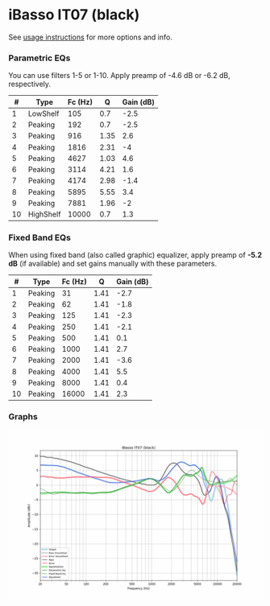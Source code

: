 # iBasso IT07 (black)
See [usage instructions](https://github.com/jaakkopasanen/AutoEq#usage) for more options and info.

### Parametric EQs
You can use filters 1-5 or 1-10. Apply preamp of -4.6 dB or -6.2 dB, respectively.

|   # | Type      |   Fc (Hz) |    Q |   Gain (dB) |
|-----|-----------|-----------|------|-------------|
|   1 | LowShelf  |       105 | 0.7  |        -2.5 |
|   2 | Peaking   |       192 | 0.7  |        -2.5 |
|   3 | Peaking   |       916 | 1.35 |         2.6 |
|   4 | Peaking   |      1816 | 2.31 |        -4   |
|   5 | Peaking   |      4627 | 1.03 |         4.6 |
|   6 | Peaking   |      3114 | 4.21 |         1.6 |
|   7 | Peaking   |      4174 | 2.98 |        -1.4 |
|   8 | Peaking   |      5895 | 5.55 |         3.4 |
|   9 | Peaking   |      7881 | 1.96 |        -2   |
|  10 | HighShelf |     10000 | 0.7  |         1.3 |

### Fixed Band EQs
When using fixed band (also called graphic) equalizer, apply preamp of **-5.2 dB** (if available) and set gains manually with these parameters.

|   # | Type    |   Fc (Hz) |    Q |   Gain (dB) |
|-----|---------|-----------|------|-------------|
|   1 | Peaking |        31 | 1.41 |        -2.7 |
|   2 | Peaking |        62 | 1.41 |        -1.8 |
|   3 | Peaking |       125 | 1.41 |        -2.3 |
|   4 | Peaking |       250 | 1.41 |        -2.1 |
|   5 | Peaking |       500 | 1.41 |         0.1 |
|   6 | Peaking |      1000 | 1.41 |         2.7 |
|   7 | Peaking |      2000 | 1.41 |        -3.6 |
|   8 | Peaking |      4000 | 1.41 |         5.5 |
|   9 | Peaking |      8000 | 1.41 |         0.4 |
|  10 | Peaking |     16000 | 1.41 |         2.3 |

### Graphs
![](./iBasso%20IT07%20(black).png)
